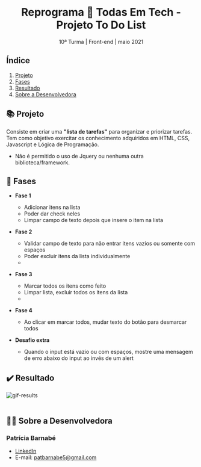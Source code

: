 <h1 align="center">Reprograma 💜 Todas Em Tech - Projeto To Do List </h1>

<p align="center">10ª Turma | Front-end | maio 2021 </p>

## Índice

1. [Projeto](#-projeto)
2. [Fases](#-fases)
3. [Resultado](#%EF%B8%8F-resultado)
4. [Sobre a Desenvolvedora](#-sobre-a-desenvolvedora)

## 📚 Projeto
Consiste em criar uma **"lista de tarefas"** para organizar e priorizar tarefas.
Tem como objetivo exercitar os conhecimento adquiridos em HTML, CSS, Javascript e Lógica de Programação.

- Não é permitido o uso de Jquery ou nenhuma outra biblioteca/framework.

## 🎯 Fases

- **Fase 1**
    - Adicionar itens na lista
    - Poder dar check neles
    - Limpar campo de texto depois que insere o item na lista
    
- **Fase 2**
    - Validar campo de texto para não entrar itens vazios ou somente com espaços
    - Poder excluir itens da lista individualmente
    - 
- **Fase 3**
    - Marcar todos os itens como feito
    - Limpar lista, excluir todos os itens da lista
    - 
- **Fase 4**
    - Ao clicar em marcar todos, mudar texto do botão para desmarcar todos

- **Desafio extra**
    - Quando o input está vazio ou com espaços, mostre uma mensagem de erro abaixo do input ao invés de um alert

## ✔️ Resultado
<div style="display: flex" align="center">
  <img align="center" alt="gif-results" src="./maravilhosa/anneFrank/imagensAnne/gif-annefrank.gif"><br><br>
</div>

## 👩‍💻 Sobre a Desenvolvedora
### Patrícia Barnabé

- [LinkedIn](https://www.linkedin.com/in/patriciabarnabe)
- E-mail: patbarnabe5@gmail.com

